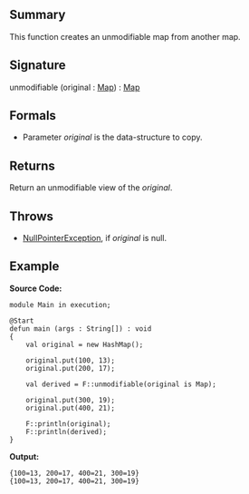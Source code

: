 ## Summary

This function creates an unmodifiable map from another map.

## Signature

unmodifiable (original : [Map](https://docs.oracle.com/javase/7/docs/api/java/util/Map.html)) : [Map](https://docs.oracle.com/javase/7/docs/api/java/util/Map.html)

## Formals

+ Parameter <i>original</i> is the data-structure to copy.

## Returns

Return an unmodifiable view of the <i>original</i>.

## Throws

+ [NullPointerException](https://docs.oracle.com/javase/7/docs/api/java/lang/NullPointerException.html), if <i>original</i> is null.

## Example

**Source Code:**

```plain
module Main in execution;

@Start
defun main (args : String[]) : void
{
    val original = new HashMap();

    original.put(100, 13);
    original.put(200, 17);

    val derived = F::unmodifiable(original is Map);

    original.put(300, 19);
    original.put(400, 21);

    F::println(original);
    F::println(derived);
}
```

**Output:**

```plain
{100=13, 200=17, 400=21, 300=19}
{100=13, 200=17, 400=21, 300=19}
```

